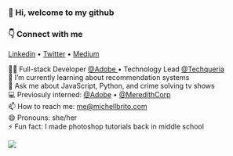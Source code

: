 ### 👋 Hi, welcome to my github

### 👇 Connect with me 
<a href="https://www.linkedin.com/in/michellbrito/" target="_blank">Linkedin</a> • <a href="https://twitter.com/michelldbrito" target="_blank">Twitter</a> • <a href="https://medium.com/@michellbrito" target="_blank">Medium</a>


👩‍💻 Full-stack Developer <a target="_blank" href="https://www.adobe.com/">@Adobe </a> • Technology Lead <a target="_blank" href="https://github.com/techqueria">@Techqueria </a><br />
🧠 I’m currently learning about recommendation systems <br />
💬 Ask me about JavaScript, Python, and crime solving tv shows<br />
💻 Previosuly interned: <a href="https://twitter.com/Adobe" target="_blank">@Adobe</a> • <a href="https://twitter.com/MeredithCorp" target="_blank">@MeredithCorp</a><br />
📫 How to reach me: <a href="mailto:me@michellbrito.com" target="_blank">me@michellbrito.com</a><br />
😄 Pronouns: she/her<br />
⚡ Fun fact: I made photoshop tutorials back in middle school <br />

![](https://komarev.com/ghpvc/?username=michellbrito&label=PROFILE+VIEWS&style=flat-square&color=yellow)
